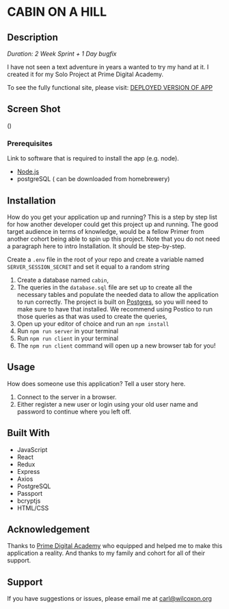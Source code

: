 
# CABIN ON A HILL

## Description

_Duration: 2 Week Sprint + 1 Day bugfix_

I have not seen a text adventure in years a wanted to try my hand at it. I created it for my Solo Project at Prime Digital Academy.

To see the fully functional site, please visit: [DEPLOYED VERSION OF APP](www.heroku.com)

## Screen Shot

()

### Prerequisites

Link to software that is required to install the app (e.g. node).

- [Node.js](https://nodejs.org/en/)
- postgreSQL ( can be downloaded from homebrewery)

## Installation

How do you get your application up and running? This is a step by step list for how another developer could get this project up and running. The good target audience in terms of knowledge, would be a fellow Primer from another cohort being able to spin up this project. Note that you do not need a paragraph here to intro Installation. It should be step-by-step.

Create a `.env` file in the root of your repo and create a variable named `SERVER_SESSION_SECRET` and set it equal to a random string

1. Create a database named `cabin`,
2. The queries in the `database.sql` file are set up to create all the necessary tables and populate the needed data to allow the application to run correctly. The project is built on [Postgres](https://www.postgresql.org/download/), so you will need to make sure to have that installed. We recommend using Postico to run those queries as that was used to create the queries,
3. Open up your editor of choice and run an `npm install`
4. Run `npm run server` in your terminal
5. Run `npm run client` in your terminal
6. The `npm run client` command will open up a new browser tab for you!

## Usage
How does someone use this application? Tell a user story here.

1. Connect to the server in a browser.
2. Either register a new user or login using your old user name and password to continue where you left off.



## Built With

- JavaScript
- React
- Redux
- Express
- Axios
- PostgreSQL
- Passport
- bcryptjs
- HTML/CSS

## Acknowledgement
Thanks to [Prime Digital Academy](www.primeacademy.io) who equipped and helped me to make this application a reality. And thanks to my family and cohort for all of their support.

## Support
If you have suggestions or issues, please email me at [carl@wilcoxon.org](carl@wilcoxon.org)
